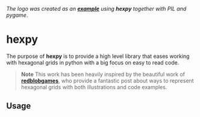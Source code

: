 *The logo was created as an 
[**example**](https://github.com/ElisGrahn/hexpy/tree/main/examples/animate_logo) 
using **hexpy** together with PIL and pygame*.

# **hexpy**

The purpose of **hexpy** is to provide a high level library that eases working with hexagonal grids in python with a big focus on easy to read code.

> **Note**
> This work has been heavily inspired by the beautiful work of [**redblobgames**](https://www.redblobgames.com/grids/hexagons/), who provide a fantastic post about ways to represent hexagonal grids with both illustrations and code examples.

## **Usage**


<!-- <svg xmlns="http://www.w3.org/2000/svg" viewBox="0 0 100 30" fill="none">
    <text x="0" y="15" fill="#ACD97F">h</text>
    <text x="7" y="15" fill="#7FCCF2">e</text>
    <text x="14" y="15" fill="#F28CF2">x</text>
    <text x="20" y="15" fill="#3673A5">p</text>
    <text x="28" y="15" fill="#FFD342">y</text>

</svg> -->
